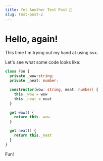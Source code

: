 ```yaml
---
title: Yet Another Test Post 🤩
slug: test-post-2
---
```


# Hello, again!

This time I'm trying out my hand at using svx.

Let's see what some code looks like:

```typescript
class Foo {
  private _wow:string;
  private _neat: number;

  constructor(wow: string, neat: number) {
    this._wow = wow
    this._neat = neat
  }

  get wow() {
    return this._wow
  }

  get neat() {
    return this._neat
  }
}
```

Fun!
